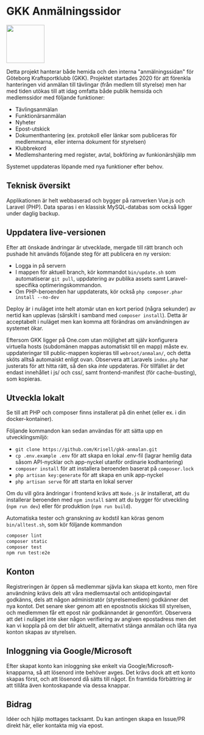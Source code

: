 # GKK Anmälningssidor

<img src="https://user-images.githubusercontent.com/25909128/118098777-9b9b0a80-b3d4-11eb-8e96-8e4484b41c25.png" width="100">

Detta projekt hanterar både hemida och den interna "anmälningssidan" för Göteborg Kraftsportklubb (GKK). Projektet startades 2020 för att förenkla hanteringen vid anmälan till tävlingar (från medlem till styrelse) men har med tiden utökas till att idag omfatta både publik hemsida och medlemssidor med följande funktioner:

- Tävlingsanmälan
- Funktionärsanmälan
- Nyheter
- Epost-utskick
- Dokumenthantering (ex. protokoll eller länkar som publiceras för medlemmarna, eller interna dokument för styrelsen)
- Klubbrekord
- Medlemshantering med register, avtal, bokföring av funkionärshjälp mm

Systemet uppdateras löpande med nya funktioner efter behov.

## Teknisk översikt

Applikationen är helt webbaserad och bygger på ramverken Vue.js och Laravel (PHP). Data sparas i en klassisk MySQL-databas som också ligger under daglig backup.

## Uppdatera live-versionen

Efter att önskade ändringar är utvecklade, mergade till rätt branch och pushade hit används följande steg för att publicera en ny version:

- Logga in på servern
- I mappen för aktuell branch, kör kommandot `bin/update.sh` som automatiserar `git pull`, uppdatering av publika assets samt Laravel-specifika optimeringskommandon.
- Om PHP-beroenden har uppdaterats, kör också `php composer.phar install --no-dev`

Deploy är i nuläget inte helt atomär utan en kort period (några sekunder) av nertid kan upplevas (särskilt i samband med `composer install`). Detta är acceptabelt i nuläget men kan komma att förändras om användningen av systemet ökar.

Eftersom GKK ligger på One.com utan möjlighet att själv konfigurera virtuella hosts (subdomänen mappas automatiskt till en mapp) måste ev. uppdateringar till public-mappen kopieras till `webroot/anmalan/`, och detta sköts alltså automaiskt enligt ovan. Observera att Laravels `index.php` har justerats för att hitta rätt, så den ska _inte_ uppdateras. För tillfället är det endast innehållet i js/ och css/, samt frontend-manifest (för cache-busting), som kopieras.

## Utveckla lokalt

Se till att PHP och composer finns installerat på din enhet (eller ex. i din docker-kontainer).

Följande kommandon kan sedan användas för att sätta upp en utvecklingsmiljö:

- `git clone https://github.com/Krisell/gkk-anmalan.git`
- `cp .env.example .env` för att skapa en lokal .env-fil (lagrar hemlig data såsom API-nycklar och app-nyckel utanför ordinarie kodhantering)
- `composer install` för att installera beroenden baserat på `composer.lock`
- `php artisan key:generate` för att skapa en unik app-nyckel
- `php artisan serve` för att starta en lokal server

Om du vill göra ändringar i frontend krävs att `Node.js` är installerat, att du installerar beroenden med `npm install` samt att du bygger för utveckling (`npm run dev`) eller för produktion (`npm run build`).

Automatiska tester och granskning av kodstil kan köras genom `bin/alltest.sh`, som kör följande kommandon
```bash
composer lint
composer static
composer test
npm run test:e2e
```

## Konton

Registreringen är öppen så medlemmar sjävla kan skapa ett konto, men före användning krävs dels att våra medlemsavtal och antidopingavtal godkänns, dels att någon administratör (styrelsemedlem) godkänner det nya kontot. Det senare sker genom att en epostnotis skickas till styrelsen, och medlemmen får ett epost när godkännandet är genomfört. Observera att det i nuläget inte sker någon verifiering av angiven epostadress men det kan vi koppla på om det blir aktuellt, alternativt stänga anmälan och låta nya konton skapas av styrelsen.

## Inloggning via Google/Microsoft

Efter skapat konto kan inloggning ske enkelt via Google/Microsoft-knapparna, så att lösenord inte behöver avges. Det krävs dock att ett konto skapas först, och att lösenord då sätts till något. En framtida förbättring är att tillåta även kontoskapande via dessa knappar.

## Bidrag

Idéer och hjälp mottages tacksamt. Du kan antingen skapa en Issue/PR direkt här, eller kontakta mig via epost.
